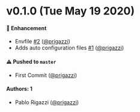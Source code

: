 # v0.1.0 (Tue May 19 2020)

#### 🚀 Enhancement

- Envfile [#2](https://github.com/prigazzi/test-semver/pull/2) ([@prigazzi](https://github.com/prigazzi))
- Adds auto configuration files [#1](https://github.com/prigazzi/test-semver/pull/1) ([@prigazzi](https://github.com/prigazzi))

#### ⚠️  Pushed to `master`

- First Commit ([@prigazzi](https://github.com/prigazzi))

#### Authors: 1

- Pablo Rigazzi ([@prigazzi](https://github.com/prigazzi))